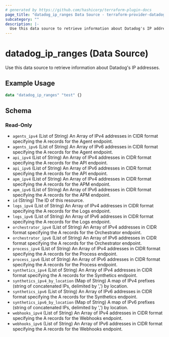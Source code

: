 ```yaml
---
# generated by https://github.com/hashicorp/terraform-plugin-docs
page_title: "datadog_ip_ranges Data Source - terraform-provider-datadog"
subcategory: ""
description: |-
  Use this data source to retrieve information about Datadog's IP addresses.
---
```


# datadog_ip_ranges (Data Source)

Use this data source to retrieve information about Datadog's IP addresses.

## Example Usage

```terraform
data "datadog_ip_ranges" "test" {}
```

<!-- schema generated by tfplugindocs -->
## Schema

### Read-Only

- `agents_ipv4` (List of String) An Array of IPv4 addresses in CIDR format specifying the A records for the Agent endpoint.
- `agents_ipv6` (List of String) An Array of IPv6 addresses in CIDR format specifying the A records for the Agent endpoint.
- `api_ipv4` (List of String) An Array of IPv4 addresses in CIDR format specifying the A records for the API endpoint.
- `api_ipv6` (List of String) An Array of IPv6 addresses in CIDR format specifying the A records for the API endpoint.
- `apm_ipv4` (List of String) An Array of IPv4 addresses in CIDR format specifying the A records for the APM endpoint.
- `apm_ipv6` (List of String) An Array of IPv6 addresses in CIDR format specifying the A records for the APM endpoint.
- `id` (String) The ID of this resource.
- `logs_ipv4` (List of String) An Array of IPv4 addresses in CIDR format specifying the A records for the Logs endpoint.
- `logs_ipv6` (List of String) An Array of IPv6 addresses in CIDR format specifying the A records for the Logs endpoint.
- `orchestrator_ipv4` (List of String) An Array of IPv4 addresses in CIDR format specifying the A records for the Orchestrator endpoint.
- `orchestrator_ipv6` (List of String) An Array of IPv6 addresses in CIDR format specifying the A records for the Orchestrator endpoint.
- `process_ipv4` (List of String) An Array of IPv4 addresses in CIDR format specifying the A records for the Process endpoint.
- `process_ipv6` (List of String) An Array of IPv6 addresses in CIDR format specifying the A records for the Process endpoint.
- `synthetics_ipv4` (List of String) An Array of IPv4 addresses in CIDR format specifying the A records for the Synthetics endpoint.
- `synthetics_ipv4_by_location` (Map of String) A map of IPv4 prefixes (string of concatenated IPs, delimited by ',') by location.
- `synthetics_ipv6` (List of String) An Array of IPv6 addresses in CIDR format specifying the A records for the Synthetics endpoint.
- `synthetics_ipv6_by_location` (Map of String) A map of IPv6 prefixes (string of concatenated IPs, delimited by ',') by location.
- `webhooks_ipv4` (List of String) An Array of IPv4 addresses in CIDR format specifying the A records for the Webhooks endpoint.
- `webhooks_ipv6` (List of String) An Array of IPv6 addresses in CIDR format specifying the A records for the Webhooks endpoint.

